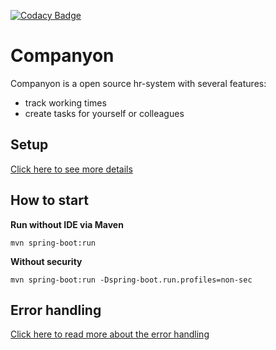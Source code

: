 [![Codacy Badge](https://app.codacy.com/project/badge/Grade/d414a11497004ef58e797d483f08b03a)](https://www.codacy.com/gh/byteleaf/companyon-backend/dashboard?utm_source=github.com&amp;utm_medium=referral&amp;utm_content=byteleaf/companyon-backend&amp;utm_campaign=Badge_Grade)

# Companyon

Companyon is a open source hr-system with several features:

+ track working times
+ create tasks for yourself or colleagues


## Setup

[Click here to see more details](documentation/setup.md)

## How to start

**Run without IDE via Maven**
```
mvn spring-boot:run
```

**Without security**
```
mvn spring-boot:run -Dspring-boot.run.profiles=non-sec
```

## Error handling

[Click here to read more about the error handling](documentation/error-handling.md)

